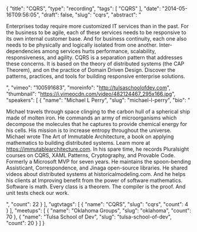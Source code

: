 {
  "title": "CQRS",
  "type": "recording",
  "tags": [
    "CQRS"
  ],
  "date": "2014-05-16T09:56:05",
  "draft": false,
  "slug": "cqrs",
  "abstract": "<p>Enterprises today require more customized IT services than in the past. For the business to be agile, each of these services needs to be responsive to its own internal customer base. And for business continuity, each one also needs to be physically and logically isolated from one another. Inter-dependencies among services hurts performance, scalability, responsiveness, and agility. CQRS is a separation pattern that addresses these concerns. It is based on the theory of distributed systems (the CAP Theorem), and on the practice of Domain Driven Design. Discover the patterns, practices, and tools for building responsive enterprise solutions.</p>",
  "vimeo": "100591683",
  "moreinfo": "http://tulsaschoolofdev.com",
  "thumbnail": "https://i.vimeocdn.com/video/482124467_295x166.jpg",
  "speakers": [
    {
      "name": "Michael L Perry",
      "slug": "michael-l-perry",
      "bio": "<p>Michael travels through space clinging to the carbon hull of a spherical ship made of molten iron. He commands an army of microorganisms which decompose the molecules that he captures to provide chemical energy for his cells. His mission is to increase entropy throughout the universe. Michael wrote The Art of Immutable Architecture, a book on applying mathematics to building distributed systems. Learn more at https://immutablearchitecture.com. In his spare time, he records Pluralsight courses on CQRS, XAML Patterns, Cryptography, and Provable Code. Formerly a Microsoft MVP for seven years. He maintains the spoon-bending Assisticant, Correspondence, and Jinaga open-source libraries. He shared videos about distributed systems at historicalmodeling.com. And he helps his clients at Improving benefit from the power of software mathematics. Software is math. Every class is a theorem. The compiler is the proof. And unit tests check our work.</p>",
      "count": 22
    }
  ],
  "ugtvtags": [
    {
      "name": "CQRS",
      "slug": "cqrs",
      "count": 4
    }
  ],
  "meetups": [
    {
      "name": "Oklahoma Groups",
      "slug": "oklahoma",
      "count": 70
    },
    {
      "name": "Tulsa School of Dev",
      "slug": "tulsa-school-of-dev",
      "count": 20
    }
  ]
}